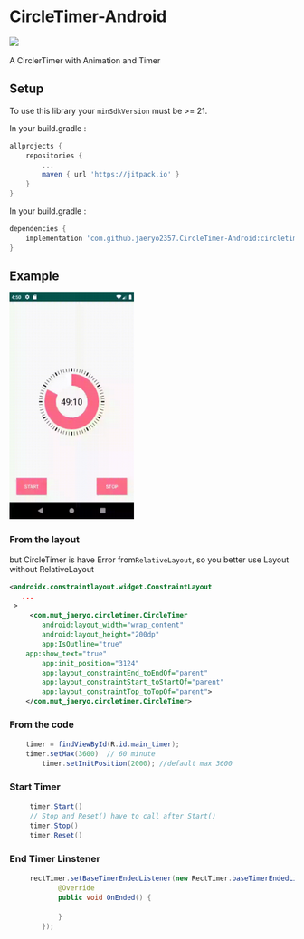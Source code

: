# CircleTimer-Android

[![](https://jitpack.io/v/jaeryo2357/CircleTimer-Android.svg)](https://jitpack.io/#jaeryo2357/CircleTimer-Android)

A CirclerTimer with Animation and Timer


## Setup
To use this library your `minSdkVersion` must be >= 21.

In your build.gradle :
```gradle
allprojects {
	repositories {
		...
		maven { url 'https://jitpack.io' }
	}
}
```
In your build.gradle :
```gradle
dependencies {
    implementation 'com.github.jaeryo2357.CircleTimer-Android:circletimer:1.0.1'
}
```

## Example

<img src="./images/main_gif.gif" height="400" width="220">

### From the layout 
   but CircleTimer is have Error from`RelativeLayout`, so you better use Layout without RelativeLayout
   
```xml
<androidx.constraintlayout.widget.ConstraintLayout
   ...
 >
     <com.mut_jaeryo.circletimer.CircleTimer
        android:layout_width="wrap_content"
        android:layout_height="200dp"
        app:IsOutline="true"
	app:show_text="true"
        app:init_position="3124"
        app:layout_constraintEnd_toEndOf="parent"
        app:layout_constraintStart_toStartOf="parent"
        app:layout_constraintTop_toTopOf="parent">
    </com.mut_jaeryo.circletimer.CircleTimer>
```

### From the code
```java
	timer = findViewById(R.id.main_timer);
	timer.setMax(3600)  // 60 minute
        timer.setInitPosition(2000); //default max 3600
```

### Start Timer

```java
     timer.Start()
     // Stop and Reset() have to call after Start()
     timer.Stop()
     timer.Reset()
```

### End Timer Linstener

```java
     rectTimer.setBaseTimerEndedListener(new RectTimer.baseTimerEndedListener() { //timer 종료
            @Override
            public void OnEnded() {

            }
        });
```
